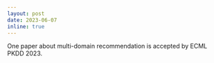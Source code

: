 ```yaml
---
layout: post
date: 2023-06-07
inline: true
---
```


One paper about multi-domain recommendation is accepted by ECML PKDD 2023.